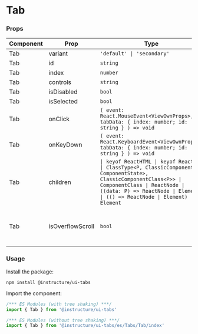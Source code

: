 # Tab



### Props

| Component | Prop | Type | Required | Default | Description |
|-----------|------|------|----------|---------|-------------|
| Tab | variant | `'default' \| 'secondary'` | No | `'default'` |  |
| Tab | id | `string` | Yes | - |  |
| Tab | index | `number` | Yes | - |  |
| Tab | controls | `string` | Yes | - |  |
| Tab | isDisabled | `bool` | No | `false` |  |
| Tab | isSelected | `bool` | No | `false` |  |
| Tab | onClick | `( event: React.MouseEvent<ViewOwnProps>, tabData: { index: number; id: string } ) => void` | No | - |  |
| Tab | onKeyDown | `( event: React.KeyboardEvent<ViewOwnProps>, tabData: { index: number; id: string } ) => void` | No | - |  |
| Tab | children | `\| keyof ReactHTML \| keyof ReactSVG \| ClassType<P, ClassicComponent<P, ComponentState>, ClassicComponentClass<P>> \| ComponentClass \| ReactNode \| ((data: P) => ReactNode \| Element) \| (() => ReactNode \| Element) \| Element` | No | - |  |
| Tab | isOverflowScroll | `bool` | No | - | Whether tabOverflow prop in Tabs is set to 'scroll'. |

### Usage

Install the package:

```shell
npm install @instructure/ui-tabs
```

Import the component:

```javascript
/*** ES Modules (with tree shaking) ***/
import { Tab } from '@instructure/ui-tabs'

/*** ES Modules (without tree shaking) ***/
import { Tab } from '@instructure/ui-tabs/es/Tabs/Tab/index'
```

